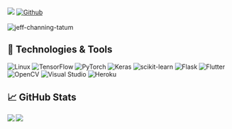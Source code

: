 <br>![](https://visitor-badge.laobi.icu/badge?page_id=CharalambosIoannou.CharalambosIoannou) [![Github](https://img.shields.io/github/followers/Mxhmovd?label=Followers&logo=Github)](https://github.com/Mxhmovd)<br><br>
![jeff-channing-tatum](https://user-images.githubusercontent.com/32795892/135889815-ae02f83f-2946-4174-ac62-890f549d2c94.gif)

## 🔧 Technologies & Tools
![Linux](https://img.shields.io/badge/Linux-FCC624?style=for-the-badge&logo=linux&logoColor=black)
![TensorFlow](https://img.shields.io/badge/TensorFlow-%23FF6F00.svg?style=for-the-badge&logo=TensorFlow&logoColor=white)
![PyTorch](https://img.shields.io/badge/PyTorch-%23EE4C2C.svg?style=for-the-badge&logo=PyTorch&logoColor=white)
![Keras](https://img.shields.io/badge/Keras-%23D00000.svg?style=for-the-badge&logo=Keras&logoColor=white)
![scikit-learn](https://img.shields.io/badge/scikit--learn-%23F7931E.svg?style=for-the-badge&logo=scikit-learn&logoColor=white)
![Flask](https://img.shields.io/badge/flask-%23000.svg?style=for-the-badge&logo=flask&logoColor=white)
![Flutter](https://img.shields.io/badge/Flutter-%2302569B.svg?style=for-the-badge&logo=Flutter&logoColor=white)
![OpenCV](https://img.shields.io/badge/opencv-%23white.svg?style=for-the-badge&logo=opencv&logoColor=white)
![Visual Studio](https://img.shields.io/badge/Visual%20Studio-5C2D91.svg?style=for-the-badge&logo=visual-studio&logoColor=white)
![Heroku](https://img.shields.io/badge/heroku-%23430098.svg?style=for-the-badge&logo=heroku&logoColor=white)

## &#x1f4c8; GitHub Stats
<div>
<a href="https://github-readme-stats.vercel.app/api?username=Mxhmovd&theme=tokyonight">
  <img  align="left" src="https://github-readme-stats.vercel.app/api?username=Mxhmovd&count_private=true&show_icons=true&theme=tokyonight" />
</a>
<a href="https://github-readme-stats.vercel.app/api/top-langs/?username=Mxhmovd&hide=php&theme=tokyonight">
  <img align="left" src="https://github-readme-stats.vercel.app/api/top-langs/?username=Mxhmovd&hide=php&theme=tokyonight" />
</a>
</div>
